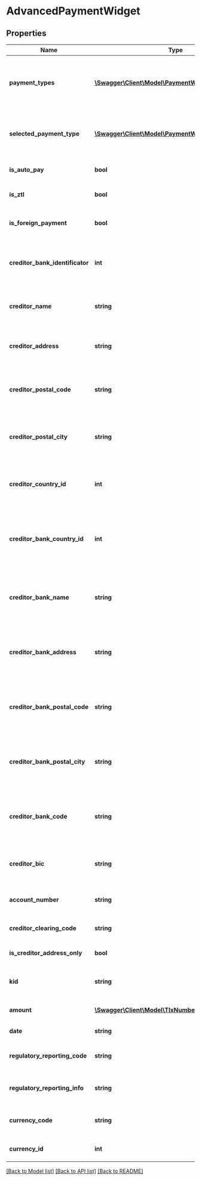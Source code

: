 # AdvancedPaymentWidget

## Properties
Name | Type | Description | Notes
------------ | ------------- | ------------- | -------------
**payment_types** | [**\Swagger\Client\Model\PaymentWidgetPaymentType[]**](PaymentWidgetPaymentType.md) | List of payment types used in this Advanced Payment Widget | [optional] 
**selected_payment_type** | [**\Swagger\Client\Model\PaymentWidgetPaymentType**](PaymentWidgetPaymentType.md) | Default payment type for this Advanced Payment Widget | [optional] 
**is_auto_pay** | **bool** | Flag for an AutoPay payment | [optional] 
**is_ztl** | **bool** | Flag for a ZTL payment | [optional] 
**is_foreign_payment** | **bool** | Flag for an AutoPay foreign payment | [optional] 
**creditor_bank_identificator** | **int** | AutoPay&#39;s SWIFT or bank code type for an abroad payment | [optional] 
**creditor_name** | **string** | AutoPay&#39;s creditor name for an abroad payment | [optional] 
**creditor_address** | **string** | AutoPay&#39;s creditor address for an abroad payment | [optional] 
**creditor_postal_code** | **string** | AutoPay&#39;s creditor postal code for an abroad payment | [optional] 
**creditor_postal_city** | **string** | AutoPay&#39;s creditor postal city for an abroad payment | [optional] 
**creditor_country_id** | **int** | AutoPay&#39;s creditor country id for an abroad payment | [optional] 
**creditor_bank_country_id** | **int** | AutoPay&#39;s creditor bank country id for an abroad bank code payment | [optional] 
**creditor_bank_name** | **string** | AutoPay&#39;s creditor bank name for an abroad bank code payment | [optional] 
**creditor_bank_address** | **string** | AutoPay&#39;s creditor bank address for an abroad bank code payment | [optional] 
**creditor_bank_postal_code** | **string** | AutoPay&#39;s creditor bank postal code for an abroad bank code payment | [optional] 
**creditor_bank_postal_city** | **string** | AutoPay&#39;s creditor bank postal city for an abroad bank code payment | [optional] 
**creditor_bank_code** | **string** | AutoPay&#39;s creditor bank code for an abroad bank code payment | [optional] 
**creditor_bic** | **string** | AutoPay&#39;s SWIFT code for an abroad payment | [optional] 
**account_number** | **string** | Payment type&#39;s account number | [optional] 
**creditor_clearing_code** | **string** | AutoPay&#39;s creditor bank code | [optional] 
**is_creditor_address_only** | **bool** | Flag for the creditor address | [optional] 
**kid** | **string** | Kid or receiver&#39;s reference value | [optional] 
**amount** | [**\Swagger\Client\Model\TlxNumber**](TlxNumber.md) | Amount value in currency | [optional] 
**date** | **string** | Payment&#39;s date value | [optional] 
**regulatory_reporting_code** | **string** | AutoPay&#39;s regulatory reporting code | [optional] 
**regulatory_reporting_info** | **string** | AutoPay&#39;s regulatory reporting info | [optional] 
**currency_code** | **string** | Invoice currency code or default | [optional] 
**currency_id** | **int** | Invoice currency id or default | [optional] 

[[Back to Model list]](../README.md#documentation-for-models) [[Back to API list]](../README.md#documentation-for-api-endpoints) [[Back to README]](../README.md)


